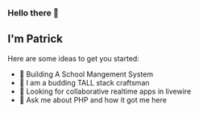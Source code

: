 ### Hello there 👋
## I'm Patrick

Here are some ideas to get you started:

- 🔭 Building A School Mangement System
- 🌱 I am a budding TALL stack craftsman
- 👯 Looking for collaborative realtime apps in livewire
- 💬 Ask me about PHP and how it got me here


